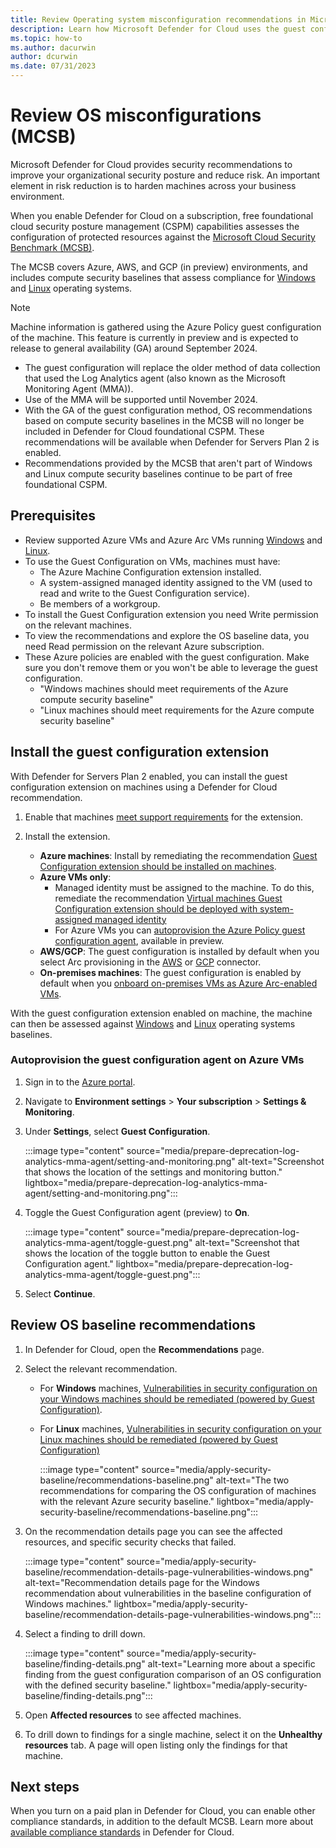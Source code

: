 ```yaml
---
title: Review Operating system misconfiguration recommendations in Microsoft Defender for Cloud
description: Learn how Microsoft Defender for Cloud uses the guest configuration to compare machine OS settings with baselines in Microsoft Cloud Security Benchmark.
ms.topic: how-to
ms.author: dacurwin
author: dcurwin
ms.date: 07/31/2023
---
```


# Review OS misconfigurations (MCSB) 

Microsoft Defender for Cloud provides security recommendations to improve your organizational security posture and reduce risk. An important element in risk reduction is to harden machines across your business environment.

When you enable Defender for Cloud on a subscription, free foundational cloud security posture management (CSPM) capabilities assesses the configuration of protected resources against the [Microsoft Cloud Security Benchmark (MCSB)](/security/benchmark/azure/introduction).

The MCSB covers Azure, AWS, and GCP (in preview) environments, and includes compute security baselines that assess compliance for [Windows](/azure/governance/policy/samples/guest-configuration-baseline-windows) and [Linux](/azure/governance/policy/samples/guest-configuration-baseline-linux) operating systems.

> [!NOTE]
> Machine information is gathered using the Azure Policy guest configuration of the machine. This feature is currently in preview and is expected to release to general availability (GA) around September 2024.
> - The guest configuration will replace the older method of data collection that used the Log Analytics agent (also known as the Microsoft Monitoring Agent (MMA)).
> - Use of the MMA will be supported until November 2024.
> - With the GA of the guest configuration method, OS recommendations based on compute security baselines in the MCSB will no longer be included in Defender for Cloud foundational CSPM. These recommendations will be available when Defender for Servers Plan 2 is enabled. 
> - Recommendations provided by the MCSB that aren't part of Windows and Linux compute security baselines continue to be part of free foundational CSPM.


## Prerequisites

- Review supported Azure VMs and Azure Arc VMs running  [Windows](support-matrix-defender-for-servers.md#windows-machine-support) and [Linux](support-matrix-defender-for-servers.md#linux-machine-support).
- To use the Guest Configuration on VMs, machines must have:
    -  The Azure Machine Configuration extension installed.
    - A system-assigned managed identity assigned to the VM (used to read and write to the Guest Configuration service).
    - Be members of a workgroup.
- To install the Guest Configuration extension you need Write permission on the relevant machines.
- To view the recommendations and explore the OS baseline data, you need Read permission on the relevant Azure subscription.
- These Azure policies are enabled with the guest configuration. Make sure you don't remove them or you won't be able to leverage the guest configuration.
    - "Windows machines should meet requirements of the Azure compute security baseline" 
    - "Linux machines should meet requirements for the Azure compute security baseline"


## Install the guest configuration extension

With Defender for Servers Plan 2 enabled, you can install the guest configuration extension on machines using a Defender for Cloud recommendation.

1. Enable that machines [meet support requirements](/azure/governance/machine-configuration/overview) for the extension.
2. Install the extension.

    - **Azure machines**: Install by remediating the recommendation [Guest Configuration extension should be installed on machines](https://portal.azure.com/#blade/Microsoft_Azure_Security/RecommendationsBlade/assessmentKey/6c99f570-2ce7-46bc-8175-cde013df43bc). 
    - **Azure VMs only**:
        - Managed identity must be assigned to the machine. To do this, remediate the recommendation [Virtual machines Guest Configuration extension should be deployed with system-assigned managed identity](https://portal.azure.com/#blade/Microsoft_Azure_Security/RecommendationsBlade/assessmentKey/69133b6b-695a-43eb-a763-221e19556755)
        - For Azure VMs you can [autoprovision the Azure Policy guest configuration agent](#autoprovision-the-guest-configuration-agent), available in preview.
    - **AWS/GCP**: The guest configuration is installed by default when you select Arc provisioning in the [AWS](quickstart-onboard-aws.md) or [GCP](quickstart-onboard-gcp.md) connector.
    - **On-premises machines**: The guest configuration is enabled by default when you [onboard on-premises VMs as Azure Arc-enabled VMs](/azure/azure-arc/servers/learn/quick-enable-hybrid-vm).

With the guest configuration extension enabled on machine, the machine can then be assessed against [Windows](/azure/governance/policy/samples/guest-configuration-baseline-windows) and [Linux](/azure/governance/policy/samples/guest-configuration-baseline-linux) operating systems baselines.

### Autoprovision the guest configuration agent on Azure VMs

1. Sign in to the [Azure portal](https://portal.azure.com/).
1. Navigate to **Environment settings** > **Your subscription** > **Settings & Monitoring**.
1. Under **Settings**, select **Guest Configuration**.

    :::image type="content" source="media/prepare-deprecation-log-analytics-mma-agent/setting-and-monitoring.png" alt-text="Screenshot that shows the location of the settings and monitoring button." lightbox="media/prepare-deprecation-log-analytics-mma-agent/setting-and-monitoring.png":::

1. Toggle the Guest Configuration agent (preview) to **On**.

    :::image type="content" source="media/prepare-deprecation-log-analytics-mma-agent/toggle-guest.png" alt-text="Screenshot that shows the location of the toggle button to enable the Guest Configuration agent." lightbox="media/prepare-deprecation-log-analytics-mma-agent/toggle-guest.png":::

1. Select **Continue**.

## Review OS baseline recommendations

1. In Defender for Cloud, open the **Recommendations** page.
1. Select the relevant recommendation.
    - For **Windows** machines, [Vulnerabilities in security configuration on your Windows machines should be remediated (powered by Guest Configuration)](https://portal.azure.com/#blade/Microsoft_Azure_Security/RecommendationsBlade/assessmentKey/8c3d9ad0-3639-4686-9cd2-2b2ab2609bda).
    - For **Linux** machines, [Vulnerabilities in security configuration on your Linux machines should be remediated (powered by Guest Configuration)](https://portal.azure.com/#blade/Microsoft_Azure_Security/RecommendationsBlade/assessmentKey/1f655fb7-63ca-4980-91a3-56dbc2b715c6)  
    
        :::image type="content" source="media/apply-security-baseline/recommendations-baseline.png" alt-text="The two recommendations for comparing the OS configuration of machines with the relevant Azure security baseline." lightbox="media/apply-security-baseline/recommendations-baseline.png":::

1. On the recommendation details page you can see the affected resources, and specific security checks that failed.

    :::image type="content" source="media/apply-security-baseline/recommendation-details-page-vulnerabilities-windows.png" alt-text="Recommendation details page for the Windows recommendation about vulnerabilities in the baseline configuration of Windows machines." lightbox="media/apply-security-baseline/recommendation-details-page-vulnerabilities-windows.png":::

1. Select a finding to drill down.

    :::image type="content" source="media/apply-security-baseline/finding-details.png" alt-text="Learning more about a specific finding from the guest configuration comparison of an OS configuration with the defined security baseline." lightbox="media/apply-security-baseline/finding-details.png":::

1. Open **Affected resources** to see affected machines.
1. To drill down to findings for a single machine, select it on the **Unhealthy resources** tab. A page will open listing only the findings for that machine.

## Next steps

When you turn on a paid plan in Defender for Cloud, you can enable other compliance standards, in addition to the default MCSB. Learn more about [available compliance standards](concept-regulatory-compliance-standards.md) in Defender for Cloud.
